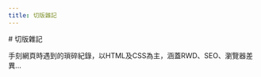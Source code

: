 ```yaml
---
title: 切版雜記
---
```

<Breadcrumb />
# 切版雜記

手刻網頁時遇到的瑣碎紀錄，以HTML及CSS為主，涵蓋RWD、SEO、瀏覽器差異...

<PageList />